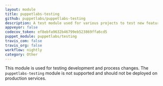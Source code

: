 ```yaml
---
layout: module
title: puppetlabs-testing
github: puppetlabs/puppetlabs-testing
description: A test module used for various projects to test new features and processes.
appveyor: false
codecov_token: ef8ebfa9632b46799eb523869ffa6cd5
puppet_module: puppetlabs/testing
travis_com: false
travis_org: false
workflow: nightly
category: Other
---
```


This module is used for testing development and process changes. The `puppetlabs-testing` module is not supported and should not be deployed on production services.

